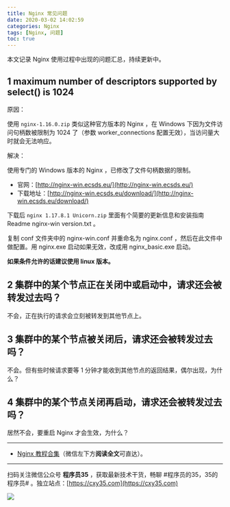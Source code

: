 ```yaml
---
title: Nginx 常见问题
date: 2020-03-02 14:02:59
categories: Nginx
tags: [Nginx, 问题]
toc: true
---
```

本文记录 Nginx 使用过程中出现的问题汇总，持续更新中。
<!-- more -->

## 1 maximum number of descriptors supported by select() is 1024

原因：

使用 `nginx-1.16.0.zip` 类似这种官方版本的 Nginx ，在 Windows 下因为文件访问句柄数被限制为 1024 了（参数 worker_connections 配置无效），当访问量大时就会无法响应。

解决：

使用专门的 Windows 版本的 Nginx ，已修改了文件句柄数据的限制。

- 官网：[http://nginx-win.ecsds.eu/](http://nginx-win.ecsds.eu/)
- 下载地址：[http://nginx-win.ecsds.eu/download/](http://nginx-win.ecsds.eu/download/)

下载后 `nginx 1.17.8.1 Unicorn.zip` 里面有个简要的更新信息和安装指南 Readme nginx-win version.txt 。

复制 conf 文件夹中的 nginx-win.conf 并重命名为 nginx.conf ，然后在此文件中做配置。用 nginx.exe 启动如果无效，改成用 nginx_basic.exe 启动。

**如果条件允许的话建议使用 linux 版本。**

## 2 集群中的某个节点正在关闭中或启动中，请求还会被转发过去吗？

不会，正在执行的请求会立刻被转发到其他节点上。

## 3 集群中的某个节点被关闭后，请求还会被转发过去吗？

不会。但有些时候请求要等 1 分钟才能收到其他节点的返回结果，偶尔出现，为什么？

## 4 集群中的某个节点关闭再启动，请求还会被转发过去吗？

居然不会，要重启 Nginx 才会生效，为什么？

---

- [Nginx 教程合集](https://mp.weixin.qq.com/s/TdLki2vnjW4hKUz_BgzEHg)（微信左下方**阅读全文**可直达）。


---

扫码关注微信公众号 **程序员35** ，获取最新技术干货，畅聊 #程序员的35，35的程序员# 。独立站点：[https://cxy35.com](https://cxy35.com)

![](https://oscimg.oschina.net/oscnet/up-285838b9c516db5bb1ba760f292f2346078.JPEG)